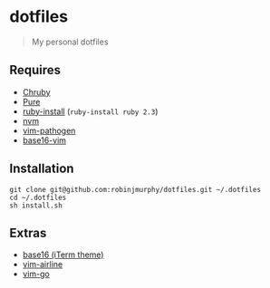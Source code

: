 # dotfiles

> My personal dotfiles

## Requires

* [Chruby](https://github.com/postmodern/chruby)
* [Pure](https://github.com/sindresorhus/pure)
* [ruby-install](https://github.com/postmodern/ruby-install) (`ruby-install ruby 2.3`)
* [nvm](https://github.com/creationix/nvm)
* [vim-pathogen](https://github.com/tpope/vim-pathogen)
* [base16-vim](https://github.com/chriskempson/base16-vim)

## Installation

```
git clone git@github.com:robinjmurphy/dotfiles.git ~/.dotfiles
cd ~/.dotfiles
sh install.sh
```

## Extras

* [base16 (iTerm theme)](https://github.com/chriskempson/base16)
* [vim-airline](https://github.com/vim-airline/vim-airline)
* [vim-go](https://github.com/fatih/vim-go)
